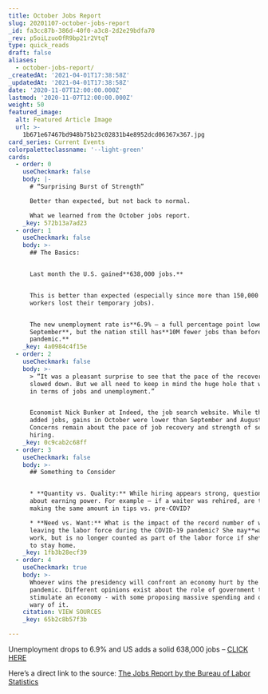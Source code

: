 ```yaml
---
title: October Jobs Report
slug: 20201107-october-jobs-report
_id: fa3cc87b-386d-40f0-a3c8-2d2e29bdfa70
_rev: p5oiLzuoOfR9bp21r2VtqT
type: quick_reads
draft: false
aliases:
  - october-jobs-report/
_createdAt: '2021-04-01T17:38:58Z'
_updatedAt: '2021-04-01T17:38:58Z'
date: '2020-11-07T12:00:00.000Z'
lastmod: '2020-11-07T12:00:00.000Z'
weight: 50
featured_image:
  alt: Featured Article Image
  url: >-
    1b671e67467bd948b75b23c02831b4e8952dcd06367x367.jpg
card_series: Current Events
colorpaletteclassname: '--light-green'
cards:
  - order: 0
    useCheckmark: false
    body: |-
      # “Surprising Burst of Strength”

      Better than expected, but not back to normal.

      What we learned from the October jobs report.
    _key: 572b13a7ad23
  - order: 1
    useCheckmark: false
    body: >-
      ## The Basics:


      Last month the U.S. gained**638,000 jobs.**


      This is better than expected (especially since more than 150,000 census
      workers lost their temporary jobs).


      The new unemployment rate is**6.9% – a full percentage point lower than
      September**, but the nation still has**10M fewer jobs than before the
      pandemic.**
    _key: 4a0984c4f15e
  - order: 2
    useCheckmark: false
    body: >-
      > “It was a pleasant surprise to see that the pace of the recovery hasn’t
      slowed down. But we all need to keep in mind the huge hole that we’re in,
      in terms of jobs and unemployment.”


      Economist Nick Bunker at Indeed, the job search website. While the economy
      added jobs, gains in October were lower than September and August.
      Concerns remain about the pace of job recovery and strength of seasonal
      hiring.
    _key: 0c9cab2c68ff
  - order: 3
    useCheckmark: false
    body: >-
      ## Something to Consider


      * **Quantity vs. Quality:** While hiring appears strong, questions remain
      about earning power. For example – if a waiter was rehired, are they
      making the same amount in tips vs. pre-COVID?

      * **Need vs. Want:** What is the impact of the record number of women
      leaving the labor force during the COVID-19 pandemic? She may**want** to
      work, but is no longer counted as part of the labor force if she**needs**
      to stay home.
    _key: 1fb3b28ecf39
  - order: 4
    useCheckmark: true
    body: >-
      Whoever wins the presidency will confront an economy hurt by the global
      pandemic. Different opinions exist about the role of government to
      stimulate an economy - with some proposing massive spending and others
      wary of it.
    citation: VIEW SOURCES
    _key: 65b2c8b57f3b

---
```

Unemployment drops to 6.9% and US adds a solid 638,000 jobs – [CLICK HERE](https://apnews.com/article/unemployment-drops-638000-new-jobs-1cd209e42235c68d8af86a2a5b32b9c6)

Here’s a direct link to the source: [The Jobs Report by the Bureau of Labor Statistics](https://www.bls.gov/news.release/empsit.nr0.htm)